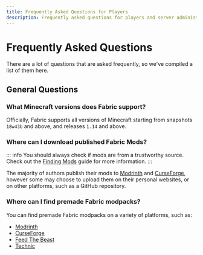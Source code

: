 ```yaml
---
title: Frequently Asked Questions for Players
description: Frequently asked questions for players and server administrators relating to Fabric.
---
```


# Frequently Asked Questions

There are a lot of questions that are asked frequently, so we've compiled a list of them here.

## General Questions

### What Minecraft versions does Fabric support?

Officially, Fabric supports all versions of Minecraft starting from snapshots `18w43b` and above, and releases `1.14` and above.

### Where can I download published Fabric Mods?

::: info
You should always check if mods are from a trustworthy source. Check out the [Finding Mods](./finding-mods.md) guide for more information.
:::

The majority of authors publish their mods to [Modrinth](https://modrinth.com/mods?g=categories:%27fabric%27) and [CurseForge](https://www.curseforge.com/minecraft/search?page=1&pageSize=20&sortType=1&class=mc-mods&gameFlavorsIds=4), however some may choose to upload them on their personal websites, or on other platforms, such as a GitHub repository.

### Where can I find premade Fabric modpacks?

You can find premade Fabric modpacks on a variety of platforms, such as:

- [Modrinth](https://modrinth.com/modpacks?g=categories:%27fabric%27)
- [CurseForge](https://www.curseforge.com/minecraft/search?page=1&pageSize=20&sortType=1&class=modpacks&gameFlavorsIds=4)
- [Feed The Beast](https://www.feed-the-beast.com/ftb-app)
- [Technic](https://www.technicpack.net/modpacks)
